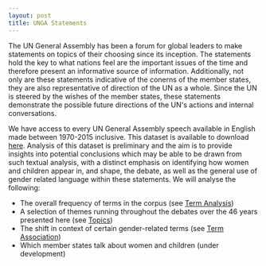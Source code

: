 ```yaml
---
layout: post
title: UNGA Statements
---
```


The UN General Assembly has been a forum for global leaders to make statements on topics of their choosing since its inception. The statements hold the key to what nations feel are the important issues of the time and therefore present an informative source of information. Additionally, not only are these statements indicative of the conerns of the member states, they are also representative of direction of the UN as a whole. Since the UN is steered by the wishes of the member states, these statements demonstrate the possible future directions of the UN's actions and internal conversations.

We have access to every UN General Assembly speech available in English made between 1970-2015 inclusive. This dataset is available to download [here](https://www.kaggle.com/unitednations/un-general-debates/home). Analysis of this dataset is preliminary and the aim is to provide insights into potential conclusions which may be able to be drawn from such textual analysis, with a distinct emphasis on identifying how women and children appear in, and shape, the debate, as well as the general use of gender related language within these statements. We will analyse the following:

- The overall frequency of terms in the corpus (see [Term Analysis](/gender-based-language/term_analysis))
- A selection of themes running throughout the debates over the 46 years presented here (see [Topics](/gender-based-language/topic))
- The shift in context of certain gender-related terms (see [Term Association](/gender-based-language/term_association))
- Which member states talk about women and children (under development)
